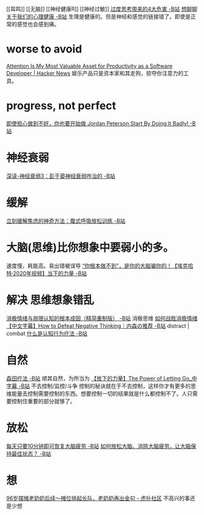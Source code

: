 [[耳鸣]]
[[无脑]]
[[神经健康R]]
[[神经过敏]]
[过度思考带来的4大危害 -B站](https://www.bilibili.com/video/BV1KJ41187BX?p=2)
[想聊聊关于我们的心理健康 -B站](https://www.bilibili.com/video/BV1xX4y137Q8)
	生理是健康的。但是神经和感觉的链接错了。即使是正常的感觉也会感到痛。

# worse to avoid
[Attention Is My Most Valuable Asset for Productivity as a Software Developer | Hacker News](https://news.ycombinator.com/item?id=25030938)
	娱乐产品只是资本家和其走狗，掠夺你注意力的工具。
	
# progress, not perfect
[即使担心做到不好，你也要开始做 Jordan Peterson Start By Doing It Badly! -B站](https://www.bilibili.com/video/BV1A741187uS)


# 神经衰弱
[深读-神经衰弱3：彭于晏神经衰弱咋治的 -B站](https://www.bilibili.com/video/BV1Dt411e7Ao)

# 缓解
[立刻缓解焦虑的神奇方法：腹式呼吸放松训练 -B站](https://www.bilibili.com/video/BV16J411H77X)

# 大脑(思维)比你想象中要弱小的多。
速度慢，耗能高。易出错被误导
[“你根本做不到”，是你的大脑骗你的！【埃克哈特·2020年视频】当下的力量 -B站](https://www.bilibili.com/video/BV1u5411G7sS)

# 解决 思维想象错乱
[消极情绪与局限认知的根本成因（精简重制版） -B站](https://www.bilibili.com/video/BV1QA411v7KZ)
	消极思维
[如何战胜消极情绪【中文字幕】How to Defeat Negative Thinking｜内森の推荐 -B站](https://www.bilibili.com/video/BV1QA411v7KZ)
	distract | combat
[什么是认知行为疗法 -B站](https://www.bilibili.com/video/BV1AZ4y1M7ps/)

# 自然
[森田疗法 -B站](https://www.bilibili.com/video/BV1oW411k729)
	顺其自然，为所当为
[【放下的力量】The Power of Letting Go_中字幕 -B站](https://www.bilibili.com/video/BV1t7411T71x)
	不去控制/监控/斗争
控制的秘诀就在于不去控制，这样你才有更多的思维能量去控制需要控制的东西。想要控制一切的结果就是什么都控制不了。人只需要控制住重要的部分就够了。
	
# 放松
[每天只要10分钟即可恢复大脑疲劳 -B站](https://www.bilibili.com/video/BV1oK4y1h7X3/)
	[如何放松大脑、消除大脑疲劳，让大脑保持最佳状态？ -B站](https://www.bilibili.com/video/BV1wT4y1K7x3)

# 想
[96岁摆摊老奶奶后续～摊位排起长队，老奶奶再出金句 - 虎扑社区](https://bbs.hupu.com/42231331.html)
	不高兴的事还是少想